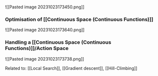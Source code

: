 ![[Pasted image 20231023173450.png]]

### Optimisation of [[Continuous Space (Continuous Functions)]]
![[Pasted image 20231023173640.png]]
### Handling a [[Continuous Space (Continuous Functions)]]/Action Space
![[Pasted image 20231023173738.png]]


Related to: [[Local Search]], [[Gradient descent]], [[Hill-Climbing]]